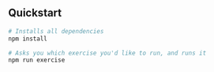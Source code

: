 ## Quickstart

```sh
# Installs all dependencies
npm install

# Asks you which exercise you'd like to run, and runs it
npm run exercise
```
